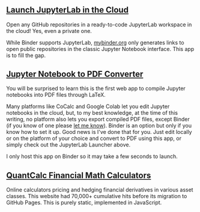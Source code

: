 # 

## [Launch JupyterLab in the Cloud](https://yc14e.github.io/jupyterlab-launcher)

Open any GitHub repositories in a ready-to-code JupyterLab workspace in the cloud! Yes, even a private one.

While Binder supports JupyterLab, [mybinder.org](https://mybinder.org/) only generates links to open public repositories in the classic Jupyter Notebook interface. This app is to fill the gap. 


## [Jupyter Notebook to PDF Converter](https://yc14e.github.io/nb2pdf)

You will be surprised to learn this is the first web app to compile Jupyter notebooks into PDF files through LaTeX. 

Many platforms like CoCalc and Google Colab let you edit Jupyter notebooks in the cloud, but, to my best knowledge, at the time of this writing, no platform also lets you export compiled PDF files, except Binder (if you know of one please [let me know](https://github.com/yc14e/yc14e.github.io/issues)). Binder is an option but only if you know how to set it up. Good news is I've done that for you. Just edit locally or on the platform of your choice and convert to PDF using this app, or simply check out the JupyterLab Launcher above. 

I only host this app on Binder so it may take a few seconds to launch. 


## [QuantCalc Financial Math Calculators](https://yc14e.github.io/quantcalc-net)

Online calculators pricing and hedging financial derivatives in various asset classes. This website had 70,000+
cumulative hits before its migration to GitHub Pages. This is purely static, implemented in JavaScript. 
